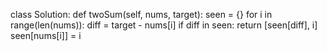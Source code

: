 class Solution:
    def twoSum(self, nums, target):
        seen = {}
        for i in range(len(nums)):
            diff = target - nums[i]
            if diff in seen:
                return [seen[diff], i]
            seen[nums[i]] = i
